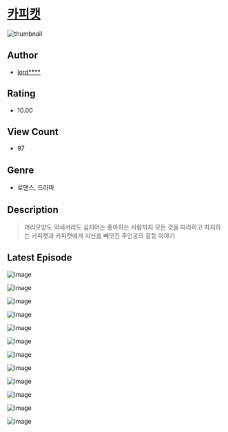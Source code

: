 # [카피캣](https://comic.naver.com/challenge/list?titleId=810870)
![thumbnail](https://image-comic.pstatic.net/user_contents_data/challenge_comic/2023/05/24/202399/upload_7077797374633063778_480x623.jpeg)

## Author
- [lord****](https://comic.naver.com/artistTitle?id=202399)

## Rating
- 10.00

## View Count
- 97

## Genre
- 로맨스, 드라마

## Description
> 머리모양도 악세서리도 심지어는 좋아하는 사람까지 모든 것을 따라하고 차지하는 카피캣과 카피캣에게 자신을 빼앗긴 주인공의 갈등 이야기


## Latest Episode
![image](https://image-comic.pstatic.net/user_contents_data/challenge_comic/2023/05/24/202399/upload_3978422537853874482.jpeg)

![image](https://image-comic.pstatic.net/user_contents_data/challenge_comic/2023/05/24/202399/upload_3977348293552846436.jpeg)

![image](https://image-comic.pstatic.net/user_contents_data/challenge_comic/2023/05/24/202399/upload_7377240578941412147.jpeg)

![image](https://image-comic.pstatic.net/user_contents_data/challenge_comic/2023/05/24/202399/upload_3544668697524449381.jpeg)

![image](https://image-comic.pstatic.net/user_contents_data/challenge_comic/2023/05/24/202399/upload_4120846682096481080.jpeg)

![image](https://image-comic.pstatic.net/user_contents_data/challenge_comic/2023/05/24/202399/upload_7089848223920055606.jpeg)

![image](https://image-comic.pstatic.net/user_contents_data/challenge_comic/2023/05/24/202399/upload_3978474408932304436.jpeg)

![image](https://image-comic.pstatic.net/user_contents_data/challenge_comic/2023/05/24/202399/upload_7076616704467482979.jpeg)

![image](https://image-comic.pstatic.net/user_contents_data/challenge_comic/2023/05/24/202399/upload_3904675191996375605.jpeg)

![image](https://image-comic.pstatic.net/user_contents_data/challenge_comic/2023/05/24/202399/upload_7233123178115379513.jpeg)

![image](https://image-comic.pstatic.net/user_contents_data/challenge_comic/2023/05/24/202399/upload_3847259571708049721.jpeg)

![image](https://image-comic.pstatic.net/user_contents_data/challenge_comic/2023/05/24/202399/upload_3990864602729886515.jpeg)
